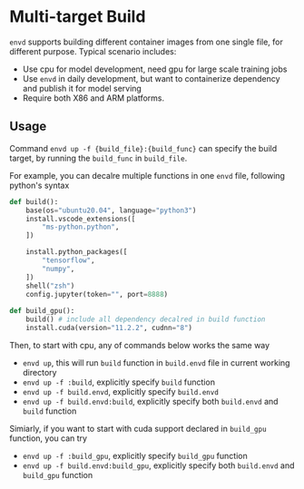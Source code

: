 # Multi-target Build

`envd` supports building different container images from one single file, for different purpose. Typical scenario includes:

- Use cpu for model development, need gpu for large scale training jobs
- Use `envd` in daily development, but want to containerize dependency and publish it for model serving
- Require both X86 and ARM platforms.

## Usage

Command `envd up -f {build_file}:{build_func}` can specify the build target, by running the `build_func` in `build_file`. 

For example, you can decalre multiple functions in one `envd` file, following python's syntax

<custom-title title=" build.envd">

```python
def build():
    base(os="ubuntu20.04", language="python3")
    install.vscode_extensions([
        "ms-python.python",
    ])

    install.python_packages([
        "tensorflow",
        "numpy",
    ])
    shell("zsh")
    config.jupyter(token="", port=8888)
    
def build_gpu():
    build() # include all dependency decalred in build function
    install.cuda(version="11.2.2", cudnn="8")
```

</custom-title>

Then, to start with cpu, any of commands below works the same way 

- `envd up`, this will run `build` function in `build.envd` file in 
current working directory
- `envd up -f :build`, explicitly specify `build` function
- `envd up -f build.envd`, explicitly specify `build.envd`
- `envd up -f build.envd:build`, explicitly specify both `build.envd` and `build` function

Simiarly, if you want to start with cuda support declared in `build_gpu` function, you can try

- `envd up -f :build_gpu`, explicitly specify `build_gpu` function
- `envd up -f build.envd:build_gpu`, explicitly specify both `build.envd` and `build_gpu` function
